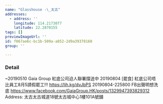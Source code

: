 ```yaml
---
name: "Glasshouse -\_太古"
addresses:
  - address: ''
    longitude: 114.2173077
    latitude: 22.2870155
tags: []
previewImageUrl: ''
id: f067ae6c-bc1b-509a-a852-2d9a39378160
group: ''

---
```

### Detail
~20190510
Gaia Group 紅底公司迫人聯署撐送中
20190804
[罷食] 紅底公司唔比員工8月5請假罷工!!!
https://lih.kg/dvJbPS
20190804-225800
FB出聲明想洗底
https://www.facebook.com/GaiaGroup.HK/posts/1329947393829312
Address:
太古太古城道18號太古城中心1樓101A號舖

